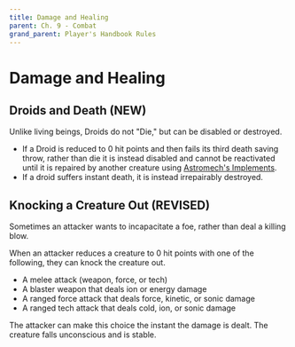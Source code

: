 ```yaml
---
title: Damage and Healing
parent: Ch. 9 - Combat
grand_parent: Player's Handbook Rules
---
```


# Damage and Healing

## Droids and Death (NEW)
Unlike living beings, Droids do not "Die," but can be disabled or destroyed. 
 - If a Droid is reduced to 0 hit points and then fails its third death saving throw, rather than die it is instead disabled and cannot be reactivated until it is repaired by another creature using [Astromech's Implements](). 
 - If a droid suffers instant death, it is instead irrepairably destroyed.

## Knocking a Creature Out (REVISED)
Sometimes an attacker wants to incapacitate a foe, rather than deal a killing blow. 

When an attacker reduces a creature to 0 hit points with one of the following, they can knock the creature out.
- A melee attack (weapon, force, or tech)
- A blaster weapon that deals ion or energy damage
- A ranged force attack that deals force, kinetic, or sonic damage
- A ranged tech attack that deals cold, ion, or sonic damage 

The attacker can make this choice the instant the damage is dealt. The creature falls unconscious and is stable.